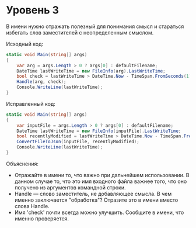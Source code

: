 # Уровень 3

В имени нужно отражать полезный для понимания смысл и стараться избегать слов заместителей с неопределенным смыслом.

Исходный код:
```cs
static void Main(string[] args)
{
    var arg = args.Length > 0 ? args[0] : defaultFilename;
    DateTime lastWriteTime = new FileInfo(arg).LastWriteTime;
    bool check = lastWriteTime > DateTime.Now - TimeSpan.FromSeconds(1);
    Handle(arg, check);
    Console.WriteLine(lastWriteTime);
}
```

Исправленный код:
```cs
static void Main(string[] args)
{
    var inputFile = args.Length > 0 ? args[0] : defaultFilename;
    DateTime lastWriteTime = new FileInfo(inputFile).LastWriteTime;
    bool recentlyModified = lastWriteTime > DateTime.Now - TimeSpan.FromSeconds(1);
    ConvertFileToJson(inputFile, recentlyModified);
    Console.WriteLine(lastWriteTime);
}
```

Объяснения:
- Отражайте в имени то, что важно при дальнейшем использовании. В данном случае то, что это имя входного файла важнее того, что оно получено из аргументов командной строки.
- Handle — слово заместитель, не добавляющее смысла. В чем именно заключается "обработка"? Отразите это в имени вместо слова Handle.
- Имя 'check' почти всегда можно улучшить. Сообщите в имени, что именно проверяется.
